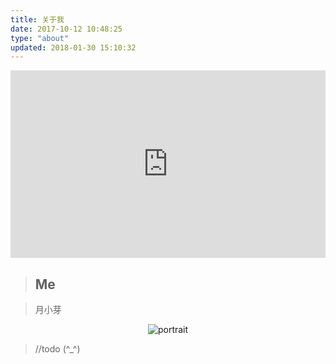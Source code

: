 ```yaml
---
title: 关于我
date: 2017-10-12 10:48:25
type: "about"
updated: 2018-01-30 15:10:32
---
```


<iframe src="https://music.163.com/outchain/player?type=0&amp;id=155577254&amp;auto=1&amp;height=430" width="100%" height="300" frameborder="no" marginwidth="0" marginheight="0"></iframe> 

> ## Me

> 月小芽

<div class="site-author-avatar" style="text-align:center;">
<img src="https://yuexiaoya.info/photo.jpg" alt="portrait" title="ID : 月小芽，落梅听风雪">
</div>

> //todo (^_^)

